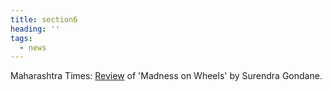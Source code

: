 ```yaml
---
title: section6
heading: ''
tags:
  - news
---
```

Maharashtra Times: [Review](https://maharashtratimes.indiatimes.com/editorial/samwad/book-by-mauktik-kulkarni/articleshow/61507214.cms) of 'Madness on Wheels' by Surendra Gondane.
